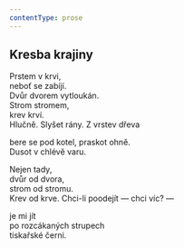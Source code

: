 ```yaml
---
contentType: prose
---
```


## Kresba krajiny

Prstem v krvi,  
neboť se zabíjí.  
Dvůr dvorem vytloukán.  
Strom stromem,  
krev krví.  
Hlučně. Slyšet rány. Z vrstev dřeva

bere se pod kotel, praskot ohně.  
Dusot v chlévě varu.

Nejen tady,  
dvůr od dvora,  
strom od stromu.  
Krev od krve. Chci-li poodejít — chci víc? —

je mi jít  
po rozcákaných strupech  
tiskařské černi.
